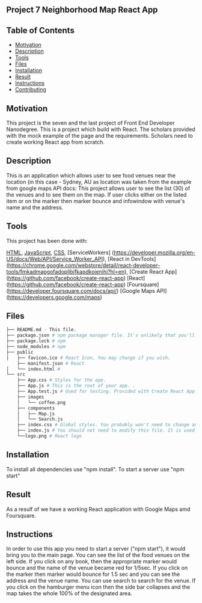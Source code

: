 ## Project 7 Neighborhood Map React App

## Table of Contents

* [Motivation](#motivation)
* [Description](#description)
* [Tools](#tools)
* [Files](#files)
* [Installation](#installation)
* [Result](#result)
* [Instructions](#instructions)
* [Contributing](#contributing)


## Motivation

This project is the seven and the last project of Front End Developer Nanodegree.
This is a project which build with React.
The scholars provided with the mock example of the page and the requirements.
Scholars need to create working React app from scratch.

## Description

This is an application which allows user to see food venues near the location (in this case - Sydney, AU as location was taken from the example from google maps API docs:
This project allows user to see the list (30) of the venues and to see them on the map.
If user clicks either on the listed item or on the marker then marker bounce and infowindow with venue's name and the address.

## Tools

This project has been done with:

 [HTML](https://developer.mozilla.org/en-US/docs/Glossary/HTML),
 [JavaScript](https://developer.mozilla.org/en-US/docs/Web/JavaScript),
 [CSS](https://developer.mozilla.org/en-US/docs/Glossary/CSS),
 [ServiceWorkers] (https://developer.mozilla.org/en-US/docs/Web/API/Service_Worker_API),
 [React in DevTools] (https://chrome.google.com/webstore/detail/react-developer-tools/fmkadmapgofadopljbjfkapdkoienihi?hl=en),
 [Create React App] (https://github.com/facebook/create-react-app)
 [React] (https://github.com/facebook/create-react-app)
 [Foursquare] (https://developer.foursquare.com/docs/api/)
 [Google Maps API] (https://developers.google.com/maps)
## Files

```bash
├── README.md - This file.
├── package.json # npm package manager file. It's unlikely that you'll need to modify this.
├── package.lock # npm
├── node_modules # npm
├── public
│   ├── favicon.ico # React Icon, You may change if you wish.
    ├── manifest.json # React
│   └── index.html #
└── src
    ├── App.css # Styles for the app.
    ├── App.js # This is the root of your app. .
    ├── App.test.js # Used for testing. Provided with Create React App. Testing is encouraged, but not required.
    ├── images
    │   └── coffee.png
    ├── components
    │   ├── Map.js
    │   └── Search.js
    ├── index.css # Global styles. You probably won't need to change anything here.
    ├── index.js # You should not need to modify this file. It is used for DOM rendering only.
    └──logo.png # React logo
```

## Installation

To install all dependencies use "npm install".
To start a server use "npm start"


## Result

As a resulf of we have a working React application with Google Maps amd Foursquare.


## Instructions

In order to use this app you need to start a server ("npm start"), it would bring you to the main page.
You can see the list of the food venues on the left side.
If you click on any book, then the appropriate marker would bounce and the name of the venue became red for 1/5sec.
If you click on the marker then marker would bounce for 1.5 sec and you can see the address and the venue name.
You can use search to search for the venue.
If you click on the hamburger menu icon then the side bar collapses and the map takes the whole 100% of the designated area.


